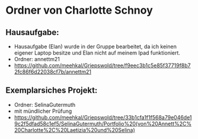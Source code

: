 # Ordner von Charlotte Schnoy
## Hausaufgabe:

+ Hausaufgabe (Elan) wurde in der Gruppe bearbeitet, da ich keinen eigener Laptop besitze und Elan nicht auf meinem Ipad funktioniert.
+ Ordner: annettm21
+ https://github.com/meehkal/Griepswold/tree/f9eec3b1c5e85f37719f8b72fc86f6d22038cf7b/annettm21


## Exemplarsiches Projekt:

+ Ordner: SelinaGutermuth
+ mit mündlicher Prüfung
+ https://github.com/meehkal/Griepswold/tree/33b1cfa1f1f568a79e046de19c2f5dfad58c1ef5/SelinaGutermuth/Portfolio%20(von%20Annett%2C%20Charlotte%2C%20Laetizia%20und%20Selina)
